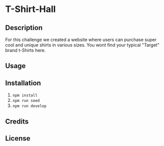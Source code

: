 # T-Shirt-Hall

## Description
For this challenge we created a website where users can purchase super cool and unique shirts in various sizes.
You wont find your typical "Target" brand t-Shirts here. 


## Usage

## Installation
1. ``npm install``
2. ``npm run seed``
3. ``npm run develop``


## Credits


## License 
